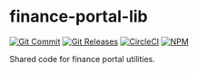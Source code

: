 # finance-portal-lib
[![Git Commit](https://img.shields.io/github/last-commit/mojaloop/finance-portal-lib.svg?style=flat)](https://github.com/mojaloop/finance-portal-lib/commits/master)
[![Git Releases](https://img.shields.io/github/release/mojaloop/finance-portal-lib.svg?style=flat)](https://github.com/mojaloop/finance-portal-lib/releases)
[![CircleCI](https://circleci.com/gh/mojaloop/finance-portal-lib.svg?style=svg)](https://circleci.com/gh/mojaloop/finance-portal-lib)
[![NPM](https://nodei.co/npm/@mojaloop/finance-portal-lib.png)](https://nodei.co/npm/@mojaloop/finance-portal-lib/)

Shared code for finance portal utilities.
